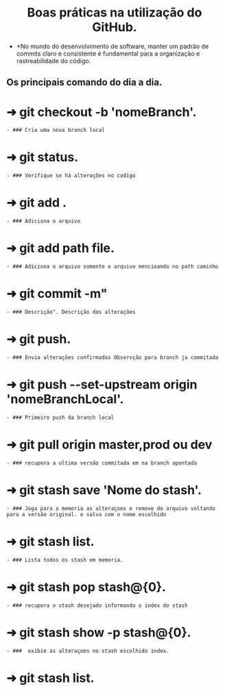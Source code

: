  <h1 align="center">
 Boas práticas na utilização do GitHub. <br>
 </h1>

 - *No mundo do desenvolvimento de software, manter um padrão de commits claro e consistente é fundamental para a organização e rastreabilidade do código.


## Os principais comando do dia a dia.
# ➜ git checkout -b 'nomeBranch'.
    - ### Cria uma nova branch local
# ➜ git status.
    - ### Verifique se há alterações no codigo
# ➜ git add .
    - ### Adiciona o arquivo  
# ➜ git add path file.
    - ### Adiciona o arquivo somente o arquivo mencioando no path caminho 
# ➜ git commit -m"
    - ### Descrição". Descrição das alterações
# ➜ git push.
    - ### Envia alterações confirmadas Observção para branch ja commitada
# ➜ git push --set-upstream origin 'nomeBranchLocal'.
    - ### Primeiro push da branch local
# ➜ git pull origin master,prod ou dev
    - ### recupera a ultima versão commitada em na branch apontada
# ➜ git stash save 'Nome do stash'.
    - ### Joga para a memoria as alteraçoes e remove do arquivo voltando para a versão original. e salva com o nome escolhido
# ➜ git stash list.
    - ### Lista todos os stash em memoria.
# ➜ git stash pop stash@{0}.
    - ### recupera o stash desejado informando o index do stash
# ➜ git stash show -p stash@{0}.
    - ###  exibie as alteraçoes no stash escolhido index.
# ➜ git stash list.
   <br>
